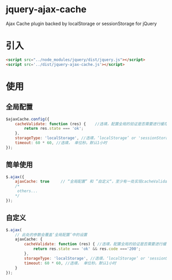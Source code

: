 # jquery-ajax-cache
Ajax Cache plugin backed by localStorage or sessionStorage for jQuery

# 引入
```html
<script src="../node_modules/jquery/dist/jquery.js"></script>
<script src='../dist/jquery-ajax-cache.js'></script>
```

# 使用

## 全局配置
```javascript
$ajaxCache.config({
    cacheValidate: function (res) {    //选填，配置全局的验证是否需要进行缓存的方法,“全局配置” 和 ”自定义“，至少有一处实现cacheValidate方法
        return res.state === 'ok';
    },
    storageType: 'localStorage', //选填，‘localStorage’ or 'sessionStorage', 默认‘localStorage’
    timeout: 60 * 60, //选填， 单位秒。默认1小时
});
```

## 简单使用
```javascript
$.ajax({
    ajaxCache: true     // “全局配置” 和 ”自定义“，至少有一处实现cacheValidate方法
    /*
     others...
    */
});
```

## 自定义
```javascript
$.ajax(
    // 此处的参数会覆盖‘全局配置’中的设置
    ajaxCache: {
        cacheValidate: function (res) { //选填，配置全局的验证是否需要进行缓存的方法, “全局配置” 和 ”自定义“，至少有一处实现cacheValidate方法
            return res.state === 'ok' && res.code ==='200';
        },
        storageType: 'localStorage', //选填，‘localStorage’ or 'sessionStorage', 默认‘localStorage’
        timeout: 60 * 60, //选填， 单位秒。默认1小时
    }
});
```
